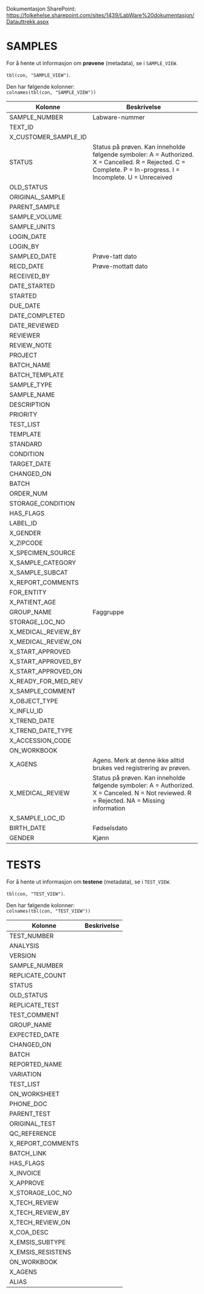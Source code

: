 Dokumentasjon SharePoint: https://folkehelse.sharepoint.com/sites/1439/LabWare%20dokumentasjon/Datauttrekk.aspx

# SAMPLES

For å hente ut informasjon om **prøvene** (metadata), se i `SAMPLE_VIEW`. 

`tbl(con, "SAMPLE_VIEW")`.  

Den har følgende kolonner:  
`colnames(tbl(con, "SAMPLE_VIEW"))`

| Kolonne           | Beskrivelse       |
|--------------------------|-----------------------|
| SAMPLE_NUMBER            | Labware-nummer        |
| TEXT_ID                  |                       |
| X_CUSTOMER_SAMPLE_ID     |                       |
| STATUS                   | Status på prøven. Kan inneholde følgende symboler: A = Authorized. X = Cancelled. R = Rejected. C = Complete. P = In-progress. I = Incomplete. U = Unreceived                       |
| OLD_STATUS               |                       |
| ORIGINAL_SAMPLE          |                       |
| PARENT_SAMPLE            |                       |
| SAMPLE_VOLUME            |                       |
| SAMPLE_UNITS             |                       |
| LOGIN_DATE               |                       |
| LOGIN_BY                 |                       |
| SAMPLED_DATE             | Prøve-tatt dato                      |
| RECD_DATE                | Prøve-mottatt dato                      |
| RECEIVED_BY              |                       |
| DATE_STARTED             |                       |
| STARTED                  |                       |
| DUE_DATE                 |                       |
| DATE_COMPLETED           |                       |
| DATE_REVIEWED            |                       |
| REVIEWER                 |                       |
| REVIEW_NOTE              |                       |
| PROJECT                  |                       |
| BATCH_NAME               |                       |
| BATCH_TEMPLATE           |                       |
| SAMPLE_TYPE              |                       |
| SAMPLE_NAME              |                       |
| DESCRIPTION              |                       |
| PRIORITY                 |                       |
| TEST_LIST                |                       |
| TEMPLATE                 |                       |
| STANDARD                 |                       |
| CONDITION                |                       |
| TARGET_DATE              |                       |
| CHANGED_ON               |                       |
| BATCH                    |                       |
| ORDER_NUM                |                       |
| STORAGE_CONDITION        |                       |
| HAS_FLAGS                |                       |
| LABEL_ID                 |                       |
| X_GENDER                 |                       |
| X_ZIPCODE                |                       |
| X_SPECIMEN_SOURCE        |                       |
| X_SAMPLE_CATEGORY        |                       |
| X_SAMPLE_SUBCAT          |                       |
| X_REPORT_COMMENTS        |                       |
| FOR_ENTITY               |                       |
| X_PATIENT_AGE            |                       |
| GROUP_NAME               |   Faggruppe                    |
| STORAGE_LOC_NO           |                       |
| X_MEDICAL_REVIEW_BY      |                       |
| X_MEDICAL_REVIEW_ON      |                       |
| X_START_APPROVED         |                       |
| X_START_APPROVED_BY      |                       |
| X_START_APPROVED_ON      |                       |
| X_READY_FOR_MED_REV      |                       |
| X_SAMPLE_COMMENT         |                       |
| X_OBJECT_TYPE            |                       |
| X_INFLU_ID               |                       |
| X_TREND_DATE             |                       |
| X_TREND_DATE_TYPE        |                       |
| X_ACCESSION_CODE         |                       |
| ON_WORKBOOK              |                       |
| X_AGENS                  | Agens. Merk at denne ikke alltid brukes ved registrering av prøven.                      |
| X_MEDICAL_REVIEW         | Status på prøven. Kan inneholde følgende symboler: A = Authorized. X = Canceled. N = Not reviewed. R = Rejected. NA = Missing information                      |
| X_SAMPLE_LOC_ID          |                       |
| BIRTH_DATE               |   Fødselsdato                    |
| GENDER                   |   Kjønn                    |


# TESTS  

For å hente ut informasjon om **testene** (metadata), se i `TEST_VIEW`. 

`tbl(con, "TEST_VIEW")`.  

Den har følgende kolonner:  
`colnames(tbl(con, "TEST_VIEW"))`

| Kolonne           | Beskrivelse       |
|--------------------------|-----------------------|
|TEST_NUMBER| |
|ANALYSIS||
|VERSION||
|SAMPLE_NUMBER||
|REPLICATE_COUNT||
|STATUS||
|OLD_STATUS||
|REPLICATE_TEST||
|TEST_COMMENT||
|GROUP_NAME||
|EXPECTED_DATE||
|CHANGED_ON||
|BATCH||
|REPORTED_NAME||
|VARIATION||
|TEST_LIST||
|ON_WORKSHEET||
|PHONE_DOC||
|PARENT_TEST||
|ORIGINAL_TEST||
|QC_REFERENCE||
|X_REPORT_COMMENTS||
|BATCH_LINK||
|HAS_FLAGS||
|X_INVOICE||
|X_APPROVE||
|X_STORAGE_LOC_NO||
|X_TECH_REVIEW||
|X_TECH_REVIEW_BY||
|X_TECH_REVIEW_ON||
|X_COA_DESC||
|X_EMSIS_SUBTYPE||
|X_EMSIS_RESISTENS||
|ON_WORKBOOK||
|X_AGENS||
|ALIAS||
